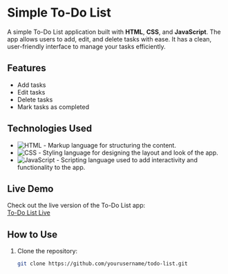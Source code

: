 # Simple To-Do List

A simple To-Do List application built with **HTML**, **CSS**, and **JavaScript**. The app allows users to add, edit, and delete tasks with ease. It has a clean, user-friendly interface to manage your tasks efficiently.

## Features

- Add tasks
- Edit tasks
- Delete tasks
- Mark tasks as completed

## Technologies Used

- ![HTML](https://img.shields.io/badge/-HTML-05122A?style=flat&logo=html5)  - Markup language for structuring the content.
- ![CSS](https://img.shields.io/badge/-CSS-05122A?style=flat&logo=css3) - Styling language for designing the layout and look of the app.
- ![JavaScript](https://img.shields.io/badge/-JavaScript-05122A?style=flat&logo=javascript)  - Scripting language used to add interactivity and functionality to the app.

## Live Demo

Check out the live version of the To-Do List app:  
[To-Do List Live](https://to-do-list-delta-puce.vercel.app/)

## How to Use

1. Clone the repository:
   ```bash
   git clone https://github.com/yourusername/todo-list.git
